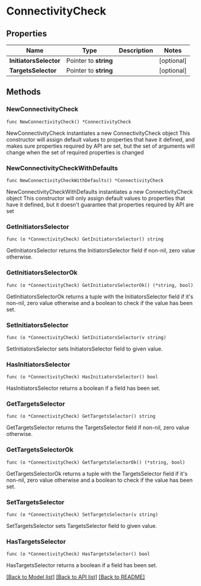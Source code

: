 # ConnectivityCheck

## Properties

Name | Type | Description | Notes
------------ | ------------- | ------------- | -------------
**InitiatorsSelector** | Pointer to **string** |  | [optional] 
**TargetsSelector** | Pointer to **string** |  | [optional] 

## Methods

### NewConnectivityCheck

`func NewConnectivityCheck() *ConnectivityCheck`

NewConnectivityCheck instantiates a new ConnectivityCheck object
This constructor will assign default values to properties that have it defined,
and makes sure properties required by API are set, but the set of arguments
will change when the set of required properties is changed

### NewConnectivityCheckWithDefaults

`func NewConnectivityCheckWithDefaults() *ConnectivityCheck`

NewConnectivityCheckWithDefaults instantiates a new ConnectivityCheck object
This constructor will only assign default values to properties that have it defined,
but it doesn't guarantee that properties required by API are set

### GetInitiatorsSelector

`func (o *ConnectivityCheck) GetInitiatorsSelector() string`

GetInitiatorsSelector returns the InitiatorsSelector field if non-nil, zero value otherwise.

### GetInitiatorsSelectorOk

`func (o *ConnectivityCheck) GetInitiatorsSelectorOk() (*string, bool)`

GetInitiatorsSelectorOk returns a tuple with the InitiatorsSelector field if it's non-nil, zero value otherwise
and a boolean to check if the value has been set.

### SetInitiatorsSelector

`func (o *ConnectivityCheck) SetInitiatorsSelector(v string)`

SetInitiatorsSelector sets InitiatorsSelector field to given value.

### HasInitiatorsSelector

`func (o *ConnectivityCheck) HasInitiatorsSelector() bool`

HasInitiatorsSelector returns a boolean if a field has been set.

### GetTargetsSelector

`func (o *ConnectivityCheck) GetTargetsSelector() string`

GetTargetsSelector returns the TargetsSelector field if non-nil, zero value otherwise.

### GetTargetsSelectorOk

`func (o *ConnectivityCheck) GetTargetsSelectorOk() (*string, bool)`

GetTargetsSelectorOk returns a tuple with the TargetsSelector field if it's non-nil, zero value otherwise
and a boolean to check if the value has been set.

### SetTargetsSelector

`func (o *ConnectivityCheck) SetTargetsSelector(v string)`

SetTargetsSelector sets TargetsSelector field to given value.

### HasTargetsSelector

`func (o *ConnectivityCheck) HasTargetsSelector() bool`

HasTargetsSelector returns a boolean if a field has been set.


[[Back to Model list]](../README.md#documentation-for-models) [[Back to API list]](../README.md#documentation-for-api-endpoints) [[Back to README]](../README.md)


